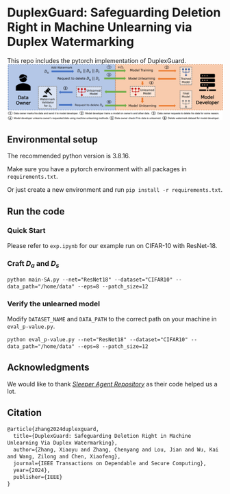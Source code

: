 # DuplexGuard: Safeguarding Deletion Right in Machine Unlearning via Duplex Watermarking
This repo includes the pytorch implementation of DuplexGuard.
![pipeline](pipeline.png)
## Environmental setup
The recommended python version is 3.8.16.

Make sure you have a pytorch environment with all packages in `requirements.txt`. 

Or just create a new environment and run `pip install -r requirements.txt`.

## Run the code
### Quick Start
Please refer to `exp.ipynb` for our example run on CIFAR-10 with ResNet-18.

### Craft $D_a$ and $D_s$
```
python main-SA.py --net="ResNet18" --dataset="CIFAR10" --data_path="/home/data" --eps=8 --patch_size=12
```
### Verify the unlearned model
Modify `DATASET_NAME` and `DATA_PATH` to the correct path on your machine in `eval_p-value.py`.
```
python eval_p-value.py --net="ResNet18" --dataset="CIFAR10" --data_path="/home/data" --eps=8 --patch_size=12
```

## Acknowledgments
We would like to thank [*Sleeper Agent Repository*](https://github.com/hsouri/Sleeper-Agent) as their code helped us a lot.

## Citation
```
@article{zhang2024duplexguard,
  title={DuplexGuard: Safeguarding Deletion Right in Machine Unlearning Via Duplex Watermarking},
  author={Zhang, Xiaoyu and Zhang, Chenyang and Lou, Jian and Wu, Kai and Wang, Zilong and Chen, Xiaofeng},
  journal={IEEE Transactions on Dependable and Secure Computing},
  year={2024},
  publisher={IEEE}
}
```
